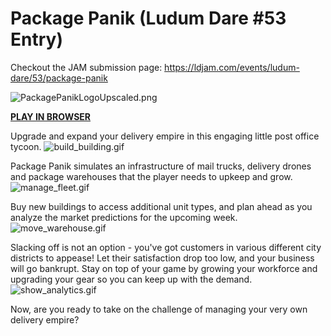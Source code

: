 # Package Panik (Ludum Dare #53 Entry)


Checkout the JAM submission page: https://ldjam.com/events/ludum-dare/53/package-panik

![PackagePanikLogoUpscaled.png](https://static.jam.host/raw/3f7/3/z/598b7.png)

**[PLAY IN BROWSER](https://gerolmed.itch.io/package-panik)**

Upgrade and expand your delivery empire in this engaging little post office tycoon.
![build_building.gif](https://static.jam.host/raw/3f7/3/z/598a2.gif)

Package Panik simulates an infrastructure of mail trucks, delivery drones and package warehouses that the player needs to upkeep and grow. 
![manage_fleet.gif](https://static.jam.host/raw/3f7/3/z/598a4.gif)

Buy new buildings to access additional unit types, and plan ahead as you analyze the market predictions for the upcoming week.
![move_warehouse.gif](https://static.jam.host/raw/3f7/3/z/598ab.gif)


Slacking off is not an option - you've got customers in various different city districts to appease! Let their satisfaction drop too low, and your business will go bankrupt. Stay on top of your game by growing your workforce and upgrading your gear so you can keep up with the demand.
![show_analytics.gif](https://static.jam.host/raw/3f7/3/z/598ac.gif)

Now, are you ready to take on the challenge of managing your very own delivery empire?
